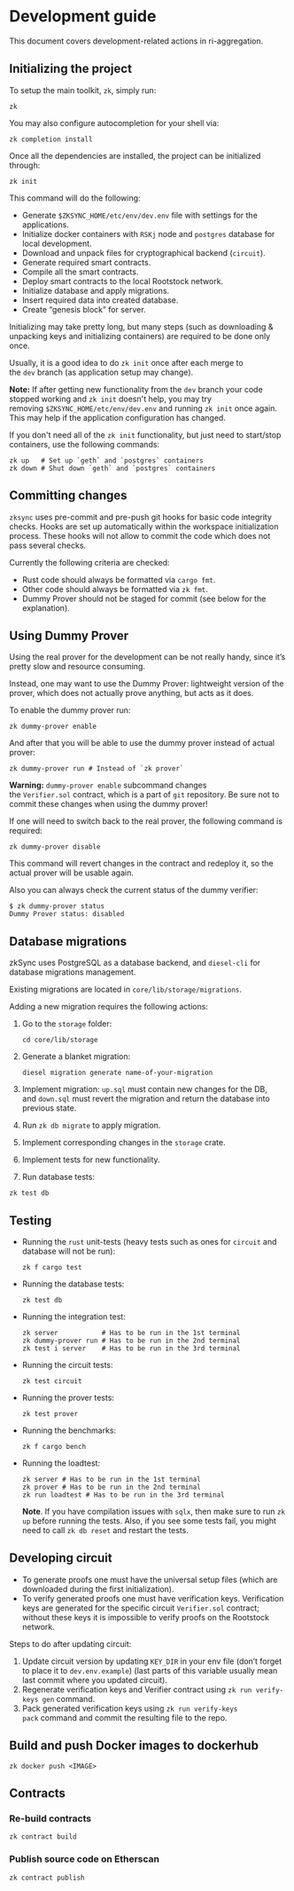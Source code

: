 # Development guide

This document covers development-related actions in ri-aggregation.

## Initializing the project

To setup the main toolkit, `zk`, simply run:

```
zk
```

You may also configure autocompletion for your shell via:

```
zk completion install
```

Once all the dependencies are installed, the project can be initialized through:

```
zk init
```

This command will do the following:

- Generate `$ZKSYNC_HOME/etc/env/dev.env` file with settings for the applications.
- Initialize docker containers with `RSKj` node and `postgres` database for local development.
- Download and unpack files for cryptographical backend (`circuit`).
- Generate required smart contracts.
- Compile all the smart contracts.
- Deploy smart contracts to the local Rootstock network.
- Initialize database and apply migrations.
- Insert required data into created database.
- Create “genesis block” for server.

Initializing may take pretty long, but many steps (such as downloading & unpacking keys and initializing containers) are
required to be done only once.

Usually, it is a good idea to do `zk init` once after each merge to the `dev` branch (as application setup may change).

**Note:** If after getting new functionality from the `dev` branch your code stopped working and `zk init` doesn't help,
you may try removing `$ZKSYNC_HOME/etc/env/dev.env` and running `zk init` once again. This may help if the application
configuration has changed.

If you don't need all of the `zk init` functionality, but just need to start/stop containers, use the following
commands:

```
zk up   # Set up `geth` and `postgres` containers
zk down # Shut down `geth` and `postgres` containers
```

## Committing changes

`zksync` uses pre-commit and pre-push git hooks for basic code integrity checks. Hooks are set up automatically within
the workspace initialization process. These hooks will not allow to commit the code which does not pass several checks.

Currently the following criteria are checked:

- Rust code should always be formatted via `cargo fmt`.
- Other code should always be formatted via `zk fmt`.
- Dummy Prover should not be staged for commit (see below for the explanation).

## Using Dummy Prover

Using the real prover for the development can be not really handy, since it’s pretty slow and resource consuming.

Instead, one may want to use the Dummy Prover: lightweight version of the prover, which does not actually prove
anything, but acts as it does.

To enable the dummy prover run:

```
zk dummy-prover enable
```

And after that you will be able to use the dummy prover instead of actual prover:

```
zk dummy-prover run # Instead of `zk prover`
```

**Warning:** `dummy-prover enable` subcommand changes the `Verifier.sol` contract, which is a part of `git` repository.
Be sure not to commit these changes when using the dummy prover!

If one will need to switch back to the real prover, the following command is required:

```
zk dummy-prover disable
```

This command will revert changes in the contract and redeploy it, so the actual prover will be usable again.

Also you can always check the current status of the dummy verifier:

```
$ zk dummy-prover status
Dummy Prover status: disabled
```

## Database migrations

zkSync uses PostgreSQL as a database backend, and `diesel-cli` for database migrations management.

Existing migrations are located in `core/lib/storage/migrations`.

Adding a new migration requires the following actions:

1. Go to the `storage` folder:

   ```
   cd core/lib/storage
   ```

2. Generate a blanket migration:

   ```
   diesel migration generate name-of-your-migration
   ```

3. Implement migration: `up.sql` must contain new changes for the DB, and `down.sql` must revert the migration and
   return the database into previous state.
4. Run `zk db migrate` to apply migration.
5. Implement corresponding changes in the `storage` crate.
6. Implement tests for new functionality.
7. Run database tests:

```
zk test db
```

## Testing

- Running the `rust` unit-tests (heavy tests such as ones for `circuit` and database will not be run):

  ```
  zk f cargo test
  ```

- Running the database tests:

  ```
  zk test db
  ```

- Running the integration test:

  ```
  zk server           # Has to be run in the 1st terminal
  zk dummy-prover run # Has to be run in the 2nd terminal
  zk test i server    # Has to be run in the 3rd terminal
  ```

- Running the circuit tests:

  ```
  zk test circuit
  ```

- Running the prover tests:

  ```
  zk test prover
  ```

- Running the benchmarks:

  ```
  zk f cargo bench
  ```

- Running the loadtest:

  ```
  zk server # Has to be run in the 1st terminal
  zk prover # Has to be run in the 2nd terminal
  zk run loadtest # Has to be run in the 3rd terminal
  ```

  **Note**. If you have compilation issues with `sqlx`, then make sure to run `zk up` before running the tests. Also, if
  you see some tests fail, you might need to call `zk db reset` and restart the tests.

## Developing circuit

- To generate proofs one must have the universal setup files (which are downloaded during the first initialization).
- To verify generated proofs one must have verification keys. Verification keys are generated for the specific circuit
  `Verifier.sol` contract; without these keys it is impossible to verify proofs on the Rootstock network.

Steps to do after updating circuit:

1. Update circuit version by updating `KEY_DIR` in your env file (don’t forget to place it to `dev.env.example`) (last
   parts of this variable usually mean last commit where you updated circuit).
2. Regenerate verification keys and Verifier contract using `zk run verify-keys gen` command.
3. Pack generated verification keys using `zk run verify-keys pack` command and commit the resulting file to the repo.

## Build and push Docker images to dockerhub

```
zk docker push <IMAGE>
```

## Contracts

### Re-build contracts

```
zk contract build
```

### Publish source code on Etherscan

```
zk contract publish
```
